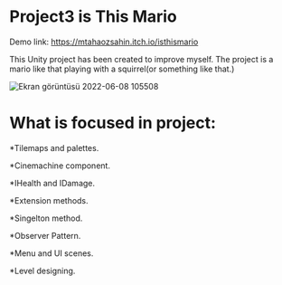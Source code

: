 # Project3 is This Mario

Demo link: https://mtahaozsahin.itch.io/isthismario

This Unity project has been created to improve myself. The project is a mario like that playing with a squirrel(or something like that.)

![Ekran görüntüsü 2022-06-08 105508](https://user-images.githubusercontent.com/87945619/172563020-efd564b2-75a5-414e-9cb4-52c81a000de3.png)

# What is focused in project:

*Tilemaps and palettes.

*Cinemachine component.

*IHealth and IDamage.

*Extension methods.

*Singelton method.

*Observer Pattern.

*Menu and UI scenes.

*Level designing.



